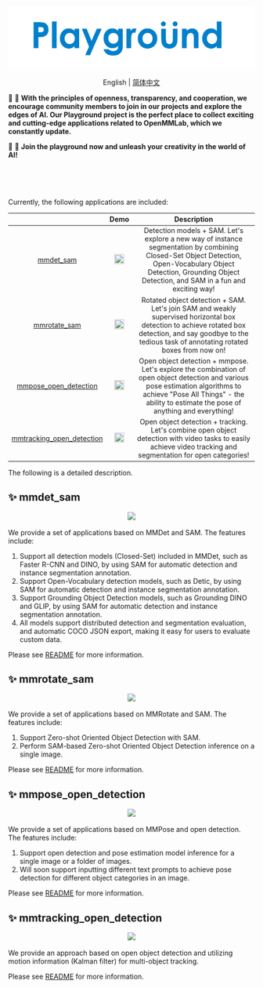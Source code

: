 <div align=center>
<img src="resources/playground-logo.png"/>
</div>

<div align="center">

English | [简体中文](README_zh-CN.md)

</div>

🥳 🚀 **With the principles of openness, transparency, and cooperation, we encourage community members to join in our projects and explore the edges of AI. Our Playground project is the perfect place to collect exciting and cutting-edge applications related to OpenMMLab, which we constantly update.**

🥳 🚀 **Join the playground now and unleash your creativity in the world of AI!**

<div align="center">
<br>
  <a href="https://openmmlab.medium.com/" style="text-decoration:none;">
    <img src="https://user-images.githubusercontent.com/25839884/219255827-67c1a27f-f8c5-46a9-811d-5e57448c61d1.png" width="3%" alt="" /></a>
  <img src="https://user-images.githubusercontent.com/25839884/218346358-56cc8e2f-a2b8-487f-9088-32480cceabcf.png" width="3%" alt="" />
  <a href="https://discord.com/channels/1037617289144569886/1046608014234370059" style="text-decoration:none;">
    <img src="https://user-images.githubusercontent.com/25839884/218347213-c080267f-cbb6-443e-8532-8e1ed9a58ea9.png" width="3%" alt="" /></a>
  <img src="https://user-images.githubusercontent.com/25839884/218346358-56cc8e2f-a2b8-487f-9088-32480cceabcf.png" width="3%" alt="" />
  <a href="https://twitter.com/OpenMMLab" style="text-decoration:none;">
    <img src="https://user-images.githubusercontent.com/25839884/218346637-d30c8a0f-3eba-4699-8131-512fb06d46db.png" width="3%" alt="" /></a>
  <img src="https://user-images.githubusercontent.com/25839884/218346358-56cc8e2f-a2b8-487f-9088-32480cceabcf.png" width="3%" alt="" />
  <a href="https://www.youtube.com/openmmlab" style="text-decoration:none;">
    <img src="https://user-images.githubusercontent.com/25839884/218346691-ceb2116a-465a-40af-8424-9f30d2348ca9.png" width="3%" alt="" /></a>
  <img src="https://user-images.githubusercontent.com/25839884/218346358-56cc8e2f-a2b8-487f-9088-32480cceabcf.png" width="3%" alt="" />
  <a href="https://space.bilibili.com/1293512903" style="text-decoration:none;">
    <img src="https://user-images.githubusercontent.com/25839884/219026751-d7d14cce-a7c9-4e82-9942-8375fca65b99.png" width="3%" alt="" /></a>
  <img src="https://user-images.githubusercontent.com/25839884/218346358-56cc8e2f-a2b8-487f-9088-32480cceabcf.png" width="3%" alt="" />
  <a href="https://www.zhihu.com/people/openmmlab" style="text-decoration:none;">
    <img src="https://user-images.githubusercontent.com/25839884/219026120-ba71e48b-6e94-4bd4-b4e9-b7d175b5e362.png" width="3%" alt="" /></a>
</div>
<br>

Currently, the following applications are included:

|                                                                  |                                                                    Demo                                                                     |                                                                                                        Description                                                                                                        |
| :--------------------------------------------------------------: | :-----------------------------------------------------------------------------------------------------------------------------------------: | :-----------------------------------------------------------------------------------------------------------------------------------------------------------------------------------------------------------------------: |
|                 [mmdet_sam](mmdet_sam/README.md)                 | <img src="https://user-images.githubusercontent.com/17425982/231419108-bc5ef1ed-cb0b-496a-a19e-9b3b55479426.png" width="70%" height="20%"/> |    Detection models + SAM. Let's explore a new way of instance segmentation by combining Closed-Set Object Detection, Open-Vocabulary Object Detection, Grounding Object Detection, and SAM in a fun and exciting way!    |
|              [mmrotate_sam](mmrotate_sam/README.md)              | <img src="https://user-images.githubusercontent.com/79644233/231568599-58694ec9-a3b1-44a4-833f-74cfb4d4ca45.png" width="70%" height="20%"/> |       Rotated object detection + SAM. Let's join SAM and weakly supervised horizontal box detection to achieve rotated box detection, and say goodbye to the tedious task of annotating rotated boxes from now on!        |
|     [mmpose_open_detection](mmpose_open_detection/README.md)     | <img src="https://user-images.githubusercontent.com/8425513/231439110-c0e7d6f8-5692-4bcb-b6cf-c3c243a990a5.jpg" width="70%" height="20%"/>  | Open object detection + mmpose. Let's explore the combination of open object detection and various pose estimation algorithms to achieve "Pose All Things" - the ability to estimate the pose of anything and everything! |
| [mmtracking_open_detection](mmtracking_open_detection/README.md) |                      <img src="https://github.com/zwhus/pictures/raw/main/demo%2B(1).gif" width="70%" height="20%" />                       |                               Open object detection + tracking. Let's combine open object detection with video tasks to easily achieve video tracking and segmentation for open categories!                               |

The following is a detailed description.

## ✨ mmdet_sam

<div align=center>
<img src="https://user-images.githubusercontent.com/27466624/231659917-e3069822-2193-4261-b216-5f53baa64b53.PNG"/>
</div>

We provide a set of applications based on MMDet and SAM. The features include:

1. Support all detection models (Closed-Set) included in MMDet, such as Faster R-CNN and DINO, by using SAM for automatic detection and instance segmentation annotation.
2. Support Open-Vocabulary detection models, such as Detic, by using SAM for automatic detection and instance segmentation annotation.
3. Support Grounding Object Detection models, such as Grounding DINO and GLIP, by using SAM for automatic detection and instance segmentation annotation.
4. All models support distributed detection and segmentation evaluation, and automatic COCO JSON export, making it easy for users to evaluate custom data.

Please see [README](mmdet_sam/README.md) for more information.

## ✨ mmrotate_sam

<div align=center>
<img src="https://user-images.githubusercontent.com/27466624/231659969-adf7dd4d-fcec-4677-9105-aa72b2ced00f.PNG"/>
</div>

We provide a set of applications based on MMRotate and SAM. The features include:

1. Support Zero-shot Oriented Object Detection with SAM.
2. Perform SAM-based Zero-shot Oriented Object Detection inference on a single image.

Please see [README](mmrotate_sam/README.md) for more information.

## ✨ mmpose_open_detection

<div align=center>
<img src="https://user-images.githubusercontent.com/27466624/231660029-03166059-e8cf-4b17-8aa5-b42f3a52f12a.PNG"/>
</div>

We provide a set of applications based on MMPose and open detection. The features include:

1. Support open detection and pose estimation model inference for a single image or a folder of images.
2. Will soon support inputting different text prompts to achieve pose detection for different object categories in an image.

Please see [README](mmpose_open_detection/README.md) for more information.

## ✨ mmtracking_open_detection

<div align=center>
<img src="https://user-images.githubusercontent.com/27466624/231666666-4f4c5696-df73-45cd-af04-758ea3806a82.png"/>
</div>

We provide an approach based on open object detection and utilizing motion information (Kalman filter) for multi-object tracking.

Please see [README](mmtracking_open_detection/README.md) for more information.
